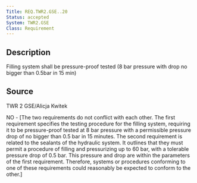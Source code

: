 ```yaml
---
Title: REQ.TWR2.GSE..20
Status: accepted
System: TWR2.GSE
Class: Requirement
---
```


## Description

Filling system shall be pressure-proof tested (8 bar pressure with drop no bigger than 0.5bar in 15 min)

## Source

TWR 2 GSE/Alicja Kwitek


NO - [The two requirements do not conflict with each other. The first requirement specifies the testing procedure for the filling system, requiring it to be pressure-proof tested at 8 bar pressure with a permissible pressure drop of no bigger than 0.5 bar in 15 minutes. The second requirement is related to the sealants of the hydraulic system. It outlines that they must permit a procedure of filling and pressurizing up to 60 bar, with a tolerable pressure drop of 0.5 bar. This pressure and drop are within the parameters of the first requirement. Therefore, systems or procedures conforming to one of these requirements could reasonably be expected to conform to the other.]